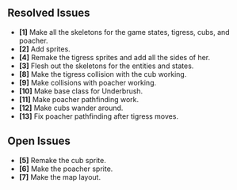 ## Resolved Issues ##
- **[1]** Make all the skeletons for the game states, tigress, cubs, and poacher.
- **[2]** Add sprites.
- **[4]** Remake the tigress sprites and add all the sides of her.
- **[3]** Flesh out the skeletons for the entities and states.
- **[8]** Make the tigress collision with the cub working.
- **[9]** Make collisions with poacher working.
- **[10]** Make base class for Underbrush.
- **[11]** Make poacher pathfinding work.
- **[12]** Make cubs wander around.
- **[13]** Fix poacher pathfinding after tigress moves.

## Open Issues ##
- **[5]** Remake the cub sprite.
- **[6]** Make the poacher sprite.
- **[7]** Make the map layout.